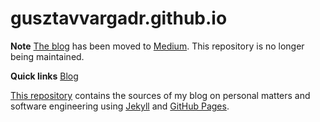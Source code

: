# gusztavvargadr.github.io

**Note** [The blog][Blog] has been moved to [Medium]. This repository is no longer being maintained.

[Medium]: https://medium.com/

**Quick links** [Blog]  

[Blog]: https://blog.gusztavvargadr.me

[This repository][gusztavvargadr.github.io] contains the sources of my blog on personal matters and software engineering using [Jekyll] and [GitHub Pages].

[gusztavvargadr.github.io]: https://github.com/gusztavvargadr/gusztavvargadr.github.io
[Jekyll]: https://jekyllrb.com/
[GitHub Pages]: https://pages.github.com/
